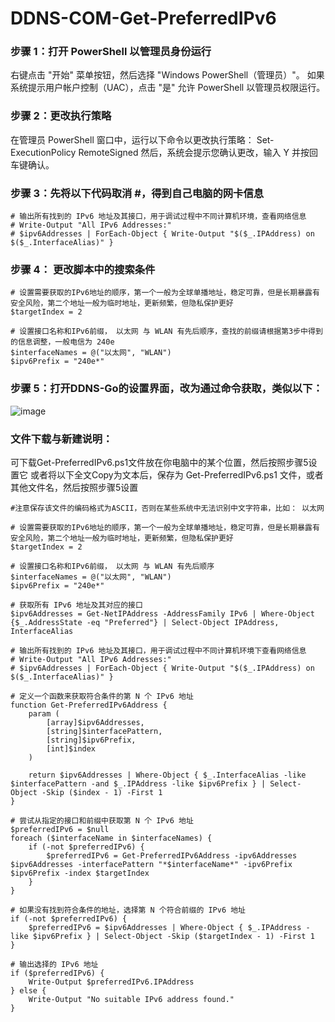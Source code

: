 # DDNS-COM-Get-PreferredIPv6

### 步骤 1：打开 PowerShell 以管理员身份运行
右键点击 "开始" 菜单按钮，然后选择 "Windows PowerShell（管理员）"。
如果系统提示用户帐户控制（UAC），点击 "是" 允许 PowerShell 以管理员权限运行。
### 步骤 2：更改执行策略
在管理员 PowerShell 窗口中，运行以下命令以更改执行策略：
Set-ExecutionPolicy RemoteSigned
然后，系统会提示您确认更改，输入 Y 并按回车键确认。

### 步骤 3：先将以下代码取消 #，得到自己电脑的网卡信息
```
# 输出所有找到的 IPv6 地址及其接口，用于调试过程中不同计算机环境，查看网络信息
# Write-Output "All IPv6 Addresses:"
# $ipv6Addresses | ForEach-Object { Write-Output "$($_.IPAddress) on $($_.InterfaceAlias)" }
```
### 步骤 4： 更改脚本中的搜索条件

```
# 设置需要获取的IPv6地址的顺序，第一个一般为全球单播地址，稳定可靠，但是长期暴露有安全风险，第二个地址一般为临时地址，更新频繁，但隐私保护更好
$targetIndex = 2

# 设置接口名称和IPv6前缀， 以太网 与 WLAN 有先后顺序，查找的前缀请根据第3步中得到的信息调整，一般电信为 240e
$interfaceNames = @("以太网", "WLAN")
$ipv6Prefix = "240e*"
```
### 步骤 5：打开DDNS-Go的设置界面，改为通过命令获取，类似以下：
![image](https://github.com/user-attachments/assets/8c24c843-746b-4697-b7b8-b7168ed41583)


### 文件下载与新建说明：
可下载Get-PreferredIPv6.ps1文件放在你电脑中的某个位置，然后按照步骤5设置它
或者将以下全文Copy为文本后，保存为 Get-PreferredIPv6.ps1 文件，或者其他文件名，然后按照步骤5设置
```
#注意保存该文件的编码格式为ASCII，否则在某些系统中无法识别中文字符串，比如： 以太网

# 设置需要获取的IPv6地址的顺序，第一个一般为全球单播地址，稳定可靠，但是长期暴露有安全风险，第二个地址一般为临时地址，更新频繁，但隐私保护更好
$targetIndex = 2

# 设置接口名称和IPv6前缀， 以太网 与 WLAN 有先后顺序
$interfaceNames = @("以太网", "WLAN")
$ipv6Prefix = "240e*"

# 获取所有 IPv6 地址及其对应的接口
$ipv6Addresses = Get-NetIPAddress -AddressFamily IPv6 | Where-Object {$_.AddressState -eq "Preferred"} | Select-Object IPAddress, InterfaceAlias

# 输出所有找到的 IPv6 地址及其接口，用于调试过程中不同计算机环境下查看网络信息
# Write-Output "All IPv6 Addresses:"
# $ipv6Addresses | ForEach-Object { Write-Output "$($_.IPAddress) on $($_.InterfaceAlias)" }

# 定义一个函数来获取符合条件的第 N 个 IPv6 地址
function Get-PreferredIPv6Address {
    param (
        [array]$ipv6Addresses,
        [string]$interfacePattern,
        [string]$ipv6Prefix,
        [int]$index
    )

    return $ipv6Addresses | Where-Object { $_.InterfaceAlias -like $interfacePattern -and $_.IPAddress -like $ipv6Prefix } | Select-Object -Skip ($index - 1) -First 1
}

# 尝试从指定的接口和前缀中获取第 N 个 IPv6 地址
$preferredIPv6 = $null
foreach ($interfaceName in $interfaceNames) {
    if (-not $preferredIPv6) {
        $preferredIPv6 = Get-PreferredIPv6Address -ipv6Addresses $ipv6Addresses -interfacePattern "*$interfaceName*" -ipv6Prefix $ipv6Prefix -index $targetIndex
    }
}

# 如果没有找到符合条件的地址，选择第 N 个符合前缀的 IPv6 地址
if (-not $preferredIPv6) {
    $preferredIPv6 = $ipv6Addresses | Where-Object { $_.IPAddress -like $ipv6Prefix } | Select-Object -Skip ($targetIndex - 1) -First 1
}

# 输出选择的 IPv6 地址
if ($preferredIPv6) {
    Write-Output $preferredIPv6.IPAddress
} else {
    Write-Output "No suitable IPv6 address found."
}

```
